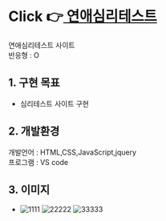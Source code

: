 # Click 👉<a href = 'https://seongjaepark12.github.io/LoveTest/test12/SharePage/index.html'> 연애심리테스트</a>

연애심리테스트 사이트 <br/>
반응형 : O


## 1. 구현 목표

-   심리테스트 사이트 구현


## 2. 개발환경

개발언어 : HTML,CSS,JavaScript,jquery <br/>
프로그램 : VS code  <br/>


## 3. 이미지

-   ![1111](https://user-images.githubusercontent.com/92313032/174428403-24b24184-bd0d-4300-8b62-899be8faa370.png)
![22222](https://user-images.githubusercontent.com/92313032/174428405-dcb54fad-99a5-4fb7-8fda-d6374a4789fb.png)
![33333](https://user-images.githubusercontent.com/92313032/174428406-c1bf04d7-518c-4133-bd52-f71a8639e94f.png)
